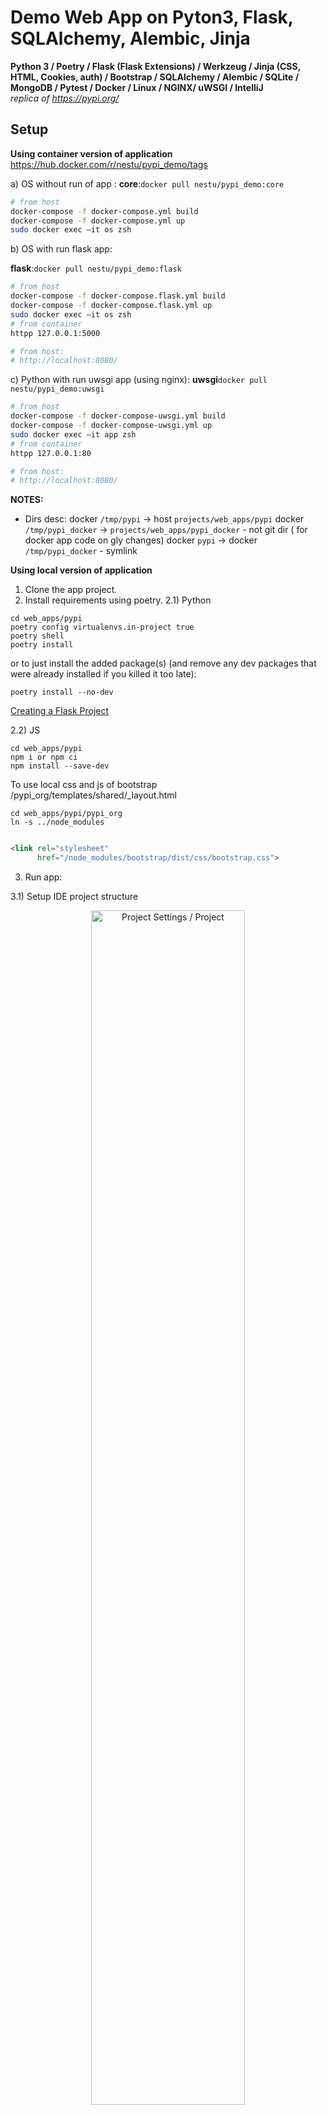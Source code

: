 # Demo Web App on Pyton3, Flask, SQLAlchemy, Alembic, Jinja

**Python 3 / Poetry / Flask (Flask Extensions) / Werkzeug / Jinja (CSS, HTML, Cookies, auth) / Bootstrap / SQLAlchemy / Alembic / SQLite / MongoDB / Pytest / Docker / Linux / NGINX/ uWSGI / IntelliJ** \
*replica of https://pypi.org/*

## Setup

**Using container version of application**
https://hub.docker.com/r/nestu/pypi_demo/tags

a) OS without run of app :
**core**:`docker pull nestu/pypi_demo:core`
```sh
# from host
docker-compose -f docker-compose.yml build
docker-compose -f docker-compose.yml up
sudo docker exec –it os zsh
```

b) OS with run flask app:

**flask**:`docker pull nestu/pypi_demo:flask`
```sh
# from host
docker-compose -f docker-compose.flask.yml build
docker-compose -f docker-compose.flask.yml up
sudo docker exec –it os zsh
# from container
httpp 127.0.0.1:5000

# from host:
# http://localhost:8080/
```

c) Python with run uwsgi app (using nginx):
**uwsgi**`docker pull nestu/pypi_demo:uwsgi`
```sh
# from host
docker-compose -f docker-compose-uwsgi.yml build
docker-compose -f docker-compose-uwsgi.yml up
sudo docker exec –it app zsh
# from container
httpp 127.0.0.1:80

# from host:
# http://localhost:8080/
```

**NOTES:**
- Dirs desc:
docker `/tmp/pypi` -> host `projects/web_apps/pypi`
docker `/tmp/pypi_docker` -> `projects/web_apps/pypi_docker` - not git dir (
   for docker app code on gly changes)
docker `pypi` -> docker `/tmp/pypi_docker` - symlink

**Using local version of application**

1) Clone the app project.
3) Install requirements using poetry. 2.1) Python

```shell
cd web_apps/pypi
poetry config virtualenvs.in-project true
poetry shell
poetry install
```

or to just install the added package(s) (and remove any dev packages that were
already installed if you killed it too late):

```
poetry install --no-dev
```

[Creating a Flask Project](https://www.jetbrains.com/help/pycharm/creating-flask-project.html)

2.2) JS

```shell
cd web_apps/pypi
npm i or npm ci
npm install --save-dev
```

To use local css and js of bootstrap /pypi_org/templates/shared/_layout.html

```shell
cd web_apps/pypi/pypi_org
ln -s ../node_modules
```

```html

<link rel="stylesheet"
      href="/node_modules/bootstrap/dist/css/bootstrap.css">
```

3) Run app:

3.1) Setup IDE project structure
<p align="center">
<img src="assets/pr-1.png" alt="Project Settings / Project" width="70%">
<img src="assets/pr-2.png" alt="Project Settings / Modules tree" width="70%">
<img src="assets/pr-3.png" alt="Project Settings / Modules env" width="70%">
<img src="assets/pr-4.png" alt="Project Settings / Modules tree" width="70%">
<img src="assets/pr-5.png" alt="Project Settings / Modules env" width="70%">
<img src="assets/pr-6.png" alt="Platform Settings / SDKs" width="70%">
</p>

3.2) Run app via command interface:
`cd <project_dir>`
`scripts/run_app.sh`

3.3) Run app via IDE in debug mode:

**NOTE:**
Need plugin for IDE:
[EnvFile](https://plugins.jetbrains.com/plugin/7861-envfile)
<p align="center">
<img src="assets/ide-1.png" alt="EnvFile plugin for IDE" width="70%">
</p>

a) Flask module
<p align="center">
<img src="assets/ide-2.png" alt="Flask module" width="70%">
</p>

b) Python script app.py
<p align="center">
<img src="assets/ide-3.png" alt="Python script" width="70%">
</p>

c) Flask framework \
[Run/Debug Configuration: Flask Server](https://www.jetbrains.com/help/pycharm/run-debug-configuration-flask-server.html)

<p align="center">
<img src="assets/ide-4.png" alt="Flask framework" width="70%">
</p>

4) Run scripts:

```sh
cd projects/web_apps/pypi
./scripts/run_app.sh
./scripts/run_data_insert.sh
...
```

5) DB

```sh
sudo yum install python3-devel mysql-devel
```

6) Alembic:

```sh
cd web_apps/pypi/
alembic init migrations/alembic
sudo dnf install -y python3-alembic
alembic current
# make model changes
# https://alembic.sqlalchemy.org/en/latest/autogenerate.html
alembic revision --autogenerate -m "Added last_updated column to Package cls"
# manual
alembic revision -m "new migration"

alembic upgrade head
alembic downgrade base
```

Alternative for `alembic upgrade head`:

```Python
# or https://alembic.sqlalchemy.org/en/latest/api/commands.html
from alembic.config import Config
from alembic import command

alembic_cfg = Config("/pypi_org/alembic.ini")
command.upgrade(alembic_cfg, "head")
```

7) Run app inside of docker container:
   7.1) Install docker:

```sh
# a) https://docs.docker.com/engine/install/
# e.g. https://docs.docker.com/engine/install/fedora/
sudo dnf config-manager --add-repo https://download.docker.com/linux/fedora/docker-ce.repo
sudo dnf install docker-ce docker-ce-cli containerd.io

# b) https://docs.docker.com/engine/install/linux-postinstall/
sudo groupadd docker
sudo usermod -aG docker $USER
newgrp docker
sudo systemctl enable docker.service
sudo systemctl enable containerd.service
# if err `connect EACCES /var/run/docker.sock`
sudo chmod o+rw /var/run/docker.sock

sudo systemctl start docker.service
sudo netstat -lntp | grep dockerd
```

7.2) Install docker-compose:

```sh
# https://docs.docker.com/compose/install/
# https://developer.fedoraproject.org/tools/docker/compose.html
# https://computingforgeeks.com/install-and-use-docker-compose-on-fedora/
```

7.3) Enable Command-line completion for docker:

```sh
#https://docs.docker.com/compose/completion/
# With oh-my-zsh shell
kate ~/.zshrc
# add to plugins=(... docker docker-compose)
source ~/.zshrc
```

7.4) Install GUI-For-Docker:

```sh
# https://appfleet.com/blog/top-gui-for-docker/
# e.g. https://dockstation.io/
# or use IDE plugins
# or https://github.com/jesseduffield/lazydocker#usage
```

7.5) Dockerfile or Docker Compose desc:
_Use long term support Ubuntu image: https://wiki.ubuntu.com/Releases_

**Dockerfile**

```yml
# https://runnable.com/docker/python/dockerize-your-flask-application
# https://docs.docker.com/develop/develop-images/dockerfile_best-practices/
# https://runnable.com/docker/python/dockerize-your-flask-application
# https://www.digitalocean.com/community/tutorials/how-to-build-and-deploy-a-flask-application-using-docker-on-ubuntu-18-04#step-2-setting-up-docker
```

**Docker compose**

```sh
# https://runnable.com/docker/python/docker-compose-with-flask-apps
# https://docs.docker.com/compose/gettingstarted/
# https://www.tutorialworks.com/why-containers-stop/#what-if-my-docker-container-dies-immediately
tty=True
docker-compose -f docker-compose.yml build
docker-compose -f docker-compose.yml up
# to use increments
docker-compose -f docker-compose-new.yml build
docker-compose -f docker-compose-new.yml build --no-cache
docker-compose -f docker-compose-new.yml up
```

7.6) Connect to docker:

```sh
# https://phoenixnap.com/kb/how-to-ssh-into-docker-container
sudo docker exec –it os zsh
sudo docker attach os
```

7.7) Push / pull docker image:

```sh
docker logout
docker login --username=yourhubusername --email=youremail@company.com
docker images

# docker-compose.yml
docker image tag pypi_os:latest nestu/pypi_demo:os
REPOSITORY        TAG       IMAGE ID       CREATED          SIZE
nestu/pypi_demo   core      54f70da6fd51   15 minutes ago   968MB

docker image push nestu/pypi_demo:os

docker run --rm nestu/pypi_demo:os
docker pull nestu/pypi_demo:os
```

7.8) Non root user:
https://code.visualstudio.com/remote/advancedcontainers/add-nonroot-user
https://www.digitalocean.com/community/tutorials/how-to-share-data-between-the-docker-container-and-the-host
https://stackoverflow.com/questions/27701930/how-to-add-users-to-docker-container

7.9) Restart policy:
```
docker update --restart=no ba758b878e7c
```

## Tips

1) Show project structure: \
   `tree -I .env`
2) Export requirements: \
   `poetry export -f requirements.txt --output requirements.txt --without-hashes`
3) IDE tab hack for html code:

    ```html
    div.container>div.row>div.col-md-4*3
    ```

   to

    ```html
    
    <div class="container">
        <div class="row">
            <div class="col-md-4"></div>
            <div class="col-md-4"></div>
            <div class="col-md-4"></div>
        </div>
    </div>```

4) **Errors:** \
   a) sqlite3.ProgrammingError in IDE debug mode
    ```
    sqlite3.ProgrammingError: SQLite objects created in a thread can only be used in that same thread. The object was created in thread id 9744 and this is thread id 12712.
    ```

   **Fix:** Play w/ `Allow parallel run` option for debug run config.

5) **IDE:**\

- debug flask, alembic and rest of the modules using python module with
  parameters;

6) **APP:**\

- In case flask app is executed in debug mode, then adding new model cls will
  automatically reflect the changes to DB without involving alembic migration
  revision.

7) **Utils:**\
   [appmap](https://plugins.jetbrains.com/plugin/16701-appmap) \
   AppMap is a free and open source visualization tool that allows you to see
   how your software works as it’s running.
   a) [Install AppMap for IDE](https://plugins.jetbrains.com/plugin/16701-appmap)
   \
   b) [Install the AppMap agent for Python](https://appland.com/docs/quickstart/pycharm/step-1)
   \

  ```sh
  npx @appland/appmap install-agent
  ? AppMap is about to be installed. Confirm the details below.
  Project type: poetry
  Project directory: projects/web_apps/pypi
  Git remote: origin    https://github.com/AleksNeStu/projects.git (fetch)
  Python version: 3.10.2
  Python package directory: projects/web_apps/pypi/.venv
  c) [Record AppMaps](https://appland.com/docs/quickstart/pycharm/step-3) \
    - [via tests](https://appland.com/docs/quickstart/pycharm/step-3-tests) \
    - [remote](https://appland.com/docs/quickstart/pycharm/step-3-remote) \
  ```   

## Tech-stack

<p align="center">
<img src="assets/diagram.png" alt="Stairway test">
</p>

> BE

- Python3


- [Jinja](https://github.com/pallets/jinja) \
  Jinja is a fast, expressive, extensible templating engine. Special
  placeholders in the template allow writing code similar to Python syntax.
  Then the template is passed data to render the final document. \
  [Jinja Templates](https://jinja.palletsprojects.com/en/3.0.x/templates/) \
  [jinja cheatsheet](https://devhints.io/jinja)


- [flask](https://github.com/pallets/flask) \
  Flask is a lightweight WSGI web application framework. It is designed to make
  getting started quick and easy, with the ability to scale up to complex
  applications. It began as a simple wrapper around Werkzeug and Jinja and has
  become one of the most popular Python web application frameworks. \
  Flask is better for quick development use cases and is perfect for
  prototyping. It is apt for developing microservices or serverless
  applications. \
  [Flask layout](https://flask.palletsprojects.com/en/2.0.x/tutorial/layout/) \
  [Advanced patterns for views and routing](http://exploreflask.com/en/latest/views.html) \
  `FLASK_DEBUG=1` - auto-reload the flask app when a code change happens
  `FLASK_DEBUG=0` - to debug via IDE instead of seeing stacktrace in browser \
  [Flask 2 time run issue](https://stackoverflow.com/questions/25504149/why-does-running-the-flask-dev-server-run-itself-twice) \
  [flask-mail](https://github.com/mattupstate/flask-mail) \
  [flask-sijax](https://github.com/spantaleev/flask-sijax) \
  [flask-admin](https://github.com/flask-admin/flask-admin) \
  [Flask-AppBuilder](https://github.com/dpgaspar/Flask-AppBuilder) \
  [Flask-Social](https://github.com/mattupstate/flask-social/) \
  [WTForms](https://github.com/wtforms/flask-wtf/) \
  [Flask-MongoEngine](https://github.com/MongoEngine/flask-mongoengine) \
  **API:**
  https://flask-restful.readthedocs.io/en/latest/
  https://flask-restx.readthedocs.io/en/latest/
  https://github.com/zalando/connexion
  [Flask-DebugToolbar](https://flask-debugtoolbar.readthedocs.io/en/latest/) \

- [Werkzeug](https://github.com/pallets/werkzeug) \
  Werkzeug is a comprehensive WSGI web application library. It began as a
  simple collection of various utilities for WSGI applications and has become
  one of the most advanced WSGI utility libraries.


- [sqlalchemy](https://github.com/sqlalchemy/sqlalchemy) \
  SQLAlchemy is the Python SQL toolkit and Object Relational Mapper that gives
  application developers the full power and flexibility of SQL. SQLAlchemy
  provides a full suite of well known enterprise-level persistence patterns,
  designed for efficient and high-performing database access, adapted into a
  simple and Pythonic domain language. \
  [SQLAlchemy Docs](https://docs.sqlalchemy.org/en/14/) \
  [Key Features of SQLAlchemy](https://www.sqlalchemy.org/features.html) \
  [Engine, Connection, Session](https://stackoverflow.com/questions/34322471/sqlalchemy-engine-connection-and-session-difference) \
  [sqlacodegen](https://github.com/agronholm/sqlacodegen) \
  This is a tool that reads the structure of an existing database and generates
  the appropriate SQLAlchemy model code, using the declarative style if
  possible. \
-
<p align="center">
<img src="assets/orm_core.png" alt="ORM and Core">
</p>

[Engine Configuration](https://docs.sqlalchemy.org/en/13/core/engines.html)
<p align="center">
<img src="assets/sqla_engine_arch.png" alt="Engine Configuration">
</p>

**ORM queries**
<p align="center">
<img src="assets/sql-1.png" alt="ORM queries" width="90%">
</p>

- Linux


- [Nginx / uWSGI]()

  <p>uWSGI is a software application that "aims at developing a full stack for building hosting services".[3] It is named after the Web Server Gateway Interface (WSGI), which was the first plugin supported by the project.[3]\
  <p>uwsgi (all lowercase) is the native binary protocol that uWSGI uses to communicate with other servers.[4] \
  <p> uWSGI is often used for serving Python web applications in conjunction with web servers such as Cherokee and Nginx, which offer direct support for uWSGI's native uwsgi protocol.[5] For example, data may flow like this: HTTP client ↔ Nginx ↔ uWSGI ↔ Python app.\
  <p> Nginx is a web server that can also be used as a reverse proxy, load balancer, mail proxy and HTTP cache.\
  [Deploy Flask app in Nginx using uWSGI — with architectural explanation](https://medium.com/@yekabotep/deploy-flask-app-in-nginx-using-uwsgi-with-architectural-explanation-2e24a41c030a)
  [How To Serve Flask Applications with uWSGI and Nginx on Ubuntu](https://www.digitalocean.com/community/tutorials/how-to-serve-flask-applications-with-uswgi-and-nginx-on-ubuntu-18-04) \
  [Developing a Flask API in a Docker container with uWSGI and NGINX](https://gabimelo.medium.com/developing-a-flask-api-in-a-docker-container-with-uwsgi-and-nginx-e089e43ed90e) \
  

  <p align="center">
        <img src="assets/uwsgi.jpeg" alt="uWSGI" width="90%">
  </p>

> FE

- [HTML/CSS]()

- [Cookies](https://developer.chrome.com/docs/devtools/storage/cookies/) \


- [Bootstrap](https://github.com/twbs/bootstrap) \
  Sleek, intuitive, and powerful front-end framework for faster and easier web
  development. \
  Quickly design and customize responsive mobile-first sites with Bootstrap,
  the world’s most popular front-end open source toolkit, featuring Sass
  variables and mixins, responsive grid system, extensive prebuilt components,
  and powerful JavaScript plugins. \
  [Get Bootstrap](https://getbootstrap.com/docs/5.1/getting-started/download/) \
  [Buttons](https://getbootstrap.com/docs/4.0/components/buttons/) \

  **Alternatives:**
    - https://github.com/semantic-org/semantic-ui
    -


- [JS]
    - [jQuery](https://jquery.com/) \
      jQuery is a fast, small, and feature-rich JavaScript library. It makes
      things like HTML document traversal and manipulation, event handling,
      animation, and Ajax much simpler with an easy-to-use API that works
      across a multitude of browsers. With a combination of versatility and
      extensibility, jQuery has changed the way that millions of people write
      JavaScript. \

    - [popper](https://popper.js.org/) \
      Popper.js is a positioning engine, its purpose is to calculate the
      position of an element to make it possible to position it near a given
      reference element. \
      Popper.js has zero dependencies. No jQuery, no LoDash, nothing. It's used
      by big companies like Twitter in Bootstrap v4, Microsoft in WebClipper
      and Atlassian in AtlasKit. \
      Some of the key points are:
        - Position elements keeping them in their original DOM context (doesn't
          mess with your DOM!);
        - Allows to export the computed information to integrate with React and
          other view libraries;
        - Supports Shadow DOM elements;
        - Completely customizable thanks to the modifiers based structure;

    - [Vue.js](https://github.com/vuejs/vue) \
      Vue.js is a progressive, incrementally-adoptable JavaScript framework for
      building UI on the web.

> DB

- [PostgreSQL](https://github.com/postgres/postgres) \
  This directory contains the source code distribution of the PostgreSQL
  database management system. \
  PostgreSQL is an advanced object-relational database management system that
  supports an extended subset of the SQL standard, including transactions,
  foreign keys, subqueries, triggers, user-defined types and functions. This
  distribution also contains C language bindings.


- [Migrations]()
  [alembic](https://github.com/sqlalchemy/alembic) \


- [Query language]()

## Topics

1) Setup and tools
2) Introduction to Flask web framework
3) Creating our first site
4) HTML templates
5) Mapping URLs to methods
6) Bootstrap front-end framework
7) Data access with SQLAlchemy ORM
8) Database migrations with Alembic
9) User input with HTML forms
10) Server and client validation
11) Testing
    [pytest-cov](https://pytest-cov.readthedocs.io/en/latest/) \
    [WebTest](https://docs.pylonsproject.org/projects/webtest/en/latest/) \
    [pytest-clarity](https://github.com/darrenburns/pytest-clarity) \
    [Testing Flask Applications with Pytest](https://testdriven.io/blog/flask-pytest/)
    \
    [Flask-Testing](https://pythonhosted.org/Flask-Testing/) \
12) Deployment
13) MongoDB version
[Install](https://citizix.com/how-to-install-mongodb-5-on-fedora-34-35/) 
```sh
sudo rm -rf /tmp/mongodb-27017.sock
sudo service mongod start
 ```    
[RPM](https://repo.mongodb.org/yum/redhat/8Server/mongodb-org/5.0/x86_64/RPMS/) 
[ORM mongoengine](http://mongoengine.org/)
MongoEngine is an Object-Document Mapper, written in Python for working with MongoDB.
**Alternatives:**
MongoKit vs MongoEngine vs Flask-MongoAlchemy for Flask
[Flask-MongoAlchemy](https://github.com/cobrateam/flask-mongoalchemy) \
```sh
# get db dir
grep -i dbPath /etc/mongod.conf
# dbPath: /var/lib/mongo
```

## Requirements

1) **Python 3.x**
2) **poetry** - Dependency Management for Python.

# Description

<p align="center">
<img src="assets/model-view-controller.png" alt="MVC (Model-View-Controller)">
</p>

**MVC (Model-View-Controller)** is a pattern in software design commonly used
to implement user interfaces, data, and controlling logic. It emphasizes a
separation between the software’s business logic and display. This "separation
of concerns" provides for a better division of labor and improved maintenance.\

**Building Blocks of Flask**

1) **Routes:** Map URL patterns to views app.route maps URLs to views with a
   unique url pattern, optional HTTP verb, and route data.


2) **Controllers (View methods):** Process request


3) **Views (Templates):** Dynamic HTML Data passed to templates are keyword
   arguments. Can include data and methods.


4) **Models:** Data and behavior passed to view


5) **Static content:** Rich support for cached assets

   Static files will automatically be served from /static/...


6) **Configuration:** Dev, test, prod configs
